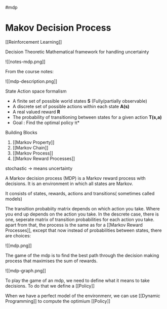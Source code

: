 #mdp
# Makov Decision Process
[[Reinforcement Learning]]

Decision Theoretic Mathematical framework for handling uncertainty

![[notes-mdp.png]]

From the course notes:

![[mdp-description.png]]

State Action space formalism
- A finite set of possible world states **S** (Fully/partially observable)
- A discrete set of possible actions within each state **A(s)**
- A real valued reward **R**
- The probability of transitioning between states for a given action **T(s,a)**
- Goal : Find the optimal policy π*


Building Blocks

1. [[Markov Property]]
2. [[Markov Chain]]
3. [[Markov Process]]
4. [[Markov Reward Processes]]

stochastic -> means uncertainty

A Markov decision process (MDP) is a Markov reward process with decisions. It is an environment in which all states are Markov.

It consists of states, rewards, actions and transitions( sometimes called models)

The transition probabiity matrix depends on which action you take.  Where you end up depends on the action you take.  In the descrete case, there is one, seperate matrix of transition probabilities for each action you take.  apart from that, the process is the same as for a [[Markov Reward Processes]], except that now instead of probabilities between states, there are choices:

![[mdp.png]]

The game of the mdp is to find the best path through the decision making process that maximises the sum of rewards.

![[mdp-graph.png]]

To play the game of an mdp, we need to define what it means to take decisions.  To do that we define a [[Policy]]

When we have a perfect model of the environmenr, we can use [[Dynamic Programming]] to compute the optimium [[Policy]]